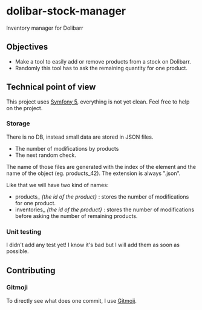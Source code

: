 # dolibar-stock-manager
Inventory manager for Dolibarr

## Objectives
* Make a tool to easily add or remove products from a stock on Dolibarr.
* Randomly this tool has to ask the remaining quantity for one product.

## Technical point of view 

This project uses [Symfony 5](http://symfony.com/), everything is not yet clean. Feel free to help on the project.  

### Storage
There is no DB, instead small data are stored in JSON files.
* The number of modifications by products
* The next random check.

The name of those files are generated with the index of the element and the name of the object (eg. products_42). 
The extension is always ".json".

Like that we will have two kind of names: 
* products_ _{the id of the product}_ : stores the number of modifications for one product.
* inventories_  _{the id of the product}_ : stores the number of modifications before asking the number of remaining products.

### Unit testing
I didn't add any test yet! I know it's bad but I will add them as soon as possible. 

## Contributing

### Gitmoji
To directly see what does one commit, I use [Gitmoji](https://gitmoji.carloscuesta.me/).

